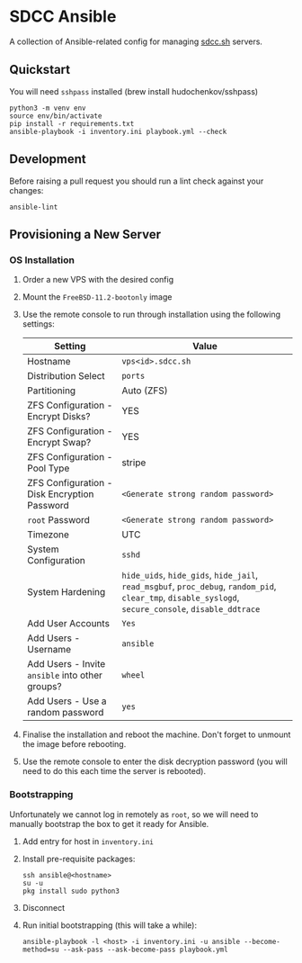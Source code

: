 # SDCC Ansible

A collection of Ansible-related config for managing [sdcc.sh](https://sdcc.sh) servers.

## Quickstart

You will need `sshpass` installed (brew install hudochenkov/sshpass)

```
python3 -m venv env
source env/bin/activate
pip install -r requirements.txt
ansible-playbook -i inventory.ini playbook.yml --check
```

## Development

Before raising a pull request you should run a lint check against your changes:

```
ansible-lint
```

## Provisioning a New Server

### OS Installation

1. Order a new VPS with the desired config

2. Mount the `FreeBSD-11.2-bootonly` image 

3. Use the remote console to run through installation using the following settings:

    | Setting                                           | Value                                                                                                                                                 |
    |---------------------------------------------------|-------------------------------------------------------------------------------------------------------------------------------------------------------|
    | Hostname                                          | `vps<id>.sdcc.sh`                                                                                                                                     |
    | Distribution Select                               | `ports`                                                                                                                                               |
    | Partitioning                                      | Auto (ZFS)                                                                                                                                            |
    | ZFS Configuration - Encrypt Disks?                | YES                                                                                                                                                   |
    | ZFS Configuration - Encrypt Swap?                 | YES                                                                                                                                                   |
    | ZFS Configuration - Pool Type                     | stripe                                                                                                                                                |
    | ZFS Configuration - Disk Encryption Password      | `<Generate strong random password>`                                                                                                                   |
    | `root` Password                                   | `<Generate strong random password>`                                                                                                                   |
    | Timezone                                          | UTC                                                                                                                                                   |
    | System Configuration                              | `sshd`                                                                                                                                                |
    | System Hardening                                  | `hide_uids`, `hide_gids`, `hide_jail`, `read_msgbuf`, `proc_debug`, `random_pid`, `clear_tmp`, `disable_syslogd`, `secure_console`, `disable_ddtrace` |
    | Add User Accounts                                 | `Yes`                                                                                                                                                 |
    | Add Users - Username                              | `ansible`                                                                                                                                             |
    | Add Users - Invite `ansible` into other groups?   | `wheel`                                                                                                                                               |
    | Add Users - Use a random password                 | `yes`                                                                                                                                                 |

4. Finalise the installation and reboot the machine. Don't forget to unmount the image before rebooting.

5. Use the remote console to enter the disk decryption password (you will need to do this each time the server is rebooted).

### Bootstrapping

Unfortunately we cannot log in remotely as `root`, so we will need to manually bootstrap the box to get it ready for Ansible.

1. Add entry for host in `inventory.ini`

2. Install pre-requisite packages:

    ```
    ssh ansible@<hostname>
    su -u
    pkg install sudo python3
    ```

3. Disconnect

4. Run initial bootstrapping (this will take a while):

    ```
    ansible-playbook -l <host> -i inventory.ini -u ansible --become-method=su --ask-pass --ask-become-pass playbook.yml
    ```
